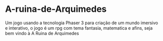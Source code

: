 # A-ruina-de-Arquimedes
Um jogo usando a tecnologia Phaser 3 para criação de um mundo imersivo e interativo, o jogo é um rpg com tema fantasia, matematica e afins, seja bem vindo à A Ruina de Arquimedes
